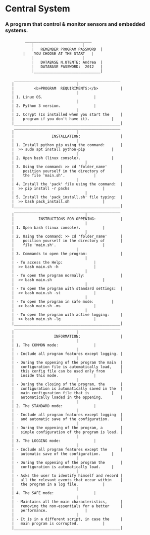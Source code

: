 # Central System

### A program that control & monitor sensors and embedded systems.


								 	  
									  
		     ______________________________ 	  	 	  
          	    |             		   |	  	 	  
	            |   REMEMBER PROGRAM PASSWORD  |			  
		    |	 YOU CHOOSE AT THE START   |	  	 	  
	            |             		   |	  	 	  
	            |   DATABASE N.UTENTE: Andrea  |	  	 	  
	            |   DATABASE PASSWORD:  2012   |	  	 	  
	            |______________________________|	  	 	  
									  
	    ________________________________________________		  
	   |						    |		  
	   |		 <b>PROGRAM  REQUIRIMENTS:</b>		    |		  
	   |						    |		  
	   | 1. Linux OS.			    	    |		  
	   | 						    |		  
	   | 2. Python 3 version.			    |		  
	   |						    |		  
	   | 3. Ccrypt (Is installed when you start the     |		  
	   |	program if you don't have it).		    |		  
	   |________________________________________________|		  
	    ________________________________________________ 	 	  
	   |						    |	 	  
	   |                 INSTALLATION:                  |	 	  
	   |						    |	 	  
	   | 1. Install python pip using the command:	    |	 	  
	   |  >> sudo apt install python-pip		    |	 	  
	   |						    |	 	  
	   | 2. Open bash (linux console).	            |	 	  
	   |					            |	 	  
	   | 3. Using the command: >> cd 'folder_name'	    |	 	  
	   |    position yourself in the directory of       |	 	  
	   |    the file 'main.sh'.			    |	 	  
	   |						    |	 	  
	   | 4. Install the 'pack' file using the command:  |	 	  
	   |  >> pip install -r packs   		    |	 	  
	   |  			    			    |	 	  
	   | 5. Install the 'pack_install.sh' file typing:  |		  
	   |  >> bash pack_install.sh			    |		  
	   |________________________________________________|	 	  
	    ________________________________________________ 	 	  
	   |			  		            |	 	  
	   |           INSTRUCTIONS FOR OPPENING:           |	 	  
	   |					            |	 	  
	   | 1. Open bash (linux console).		    |	 	  
	   |					            |	 	  
	   | 2. Using the command: >> cd 'folder_name'      |	 	  
	   |    position yourself in the directory of       |	 	  
	   |    file 'main.sh'.			            |	 	  
	   |    			  		    |	 	  
	   | 3. Commands to open the program:	            |	 	  
	   |					            |	 	  
	   | - To access the Help:		 	    |	 	  
	   |  >> bash main.sh -h			    |	 	  
	   |					            |	 	  
	   | - To open the program normally:  	            |	 	  
	   |  >> bash main.sh			            |	 	  
	   |					            |	 	  
	   | - To open the program with standard settings:  |	 	  
	   |  >> bash main.sh -st			    |	 	  
	   |					            |	 	  
	   | - To open the program in safe mode:	    |	 	  
	   |  >> bash main.sh -ms			    |	 	  
	   |					            |	 	  
	   | - To open the program with active logging:     |	 	  
	   |  >> bash main.sh -lg			    |	 	  
	   |________________________________________________|	 	  
	    ________________________________________________ 	 	  
	   |						    |	 	  
	   |                  INFORMATION:                  |	 	  
	   |		  				    |	 	  
	   | 1. The COMMON mode:			    |	 	  
	   |			 			    |	 	  
	   | - Include all program features except logging. |	 	  
	   |						    |	 	  
	   | - During the oppening of the program the main  |	 	  
       |   configuration file is automatically load,    |	 	  
	   |   this config file can be used only from 	    |	 	  
	   |   inside this mode.	 		    |	 	  
	   |						    |	 	  
	   | - During the closing of the program, the	    |	 	  
	   |   configuration is automatically saved in the  |	 	  
	   |   main configuration file that is		    |	 	  
	   |   automatically loaded in the oppening.	    |	 	  
	   |						    |	 	  
	   | 2. The STANDARD mode:			    |	 	  
	   |			 			    |	 	  
	   | - Include all program features except logging  |	 	  
	   |   and automatic save of the configuration.	    |	 	  
	   |						    |	 	  
	   | - During the oppening of the program, a	    |	 	  
	   |   simple configuration of the program is load. |	 	  
	   |						    |	 	  
	   | 3. The LOGGING mode:			    |	 	  
	   |			 			    |	 	  
	   | - Include all program features except the 	    |	 	  
	   |   automatic save of the configuration.	    |	 	  
	   |						    |	 	  
	   | - During the oppening of the program the	    | 	 	  
	   |   configuration is automatically load.	    |	 	  
	   |						    |	 	  
	   | - Asks the user to identify himself and record |	 	  
	   |   all the relevant events that occur within    |	 	  
	   |   the program in a log file.	 	    |	 	  
	   |						    |	 	  
	   | 4. The SAFE mode:				    |	 	  
	   |			 			    |	 	  
	   | - Maintains all the main characteristics,	    |	 	  
	   |   removing the non-essentials for a better	    |	 	  
	   |   performance.				    |	 	  
	   |						    |	 	  
	   | - It is in a different script, in case the     |	 	  
	   |   main program is corrupted. 		    |	 	  
	   |________________________________________________|	 	  
        						                  
